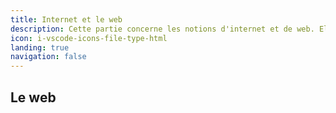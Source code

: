 ```yaml
---
title: Internet et le web
description: Cette partie concerne les notions d'internet et de web. Elle permet dans un premier temps de réaliser la distinction entre les deux. Nous apprendrons également à créer des sites web.
icon: i-vscode-icons-file-type-html
landing: true
navigation: false
---
```

## Le web